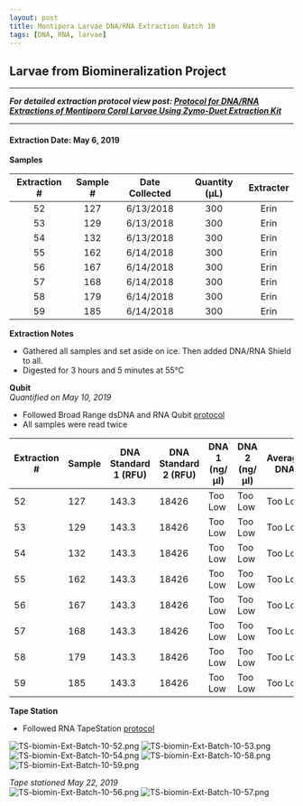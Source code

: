 ```yaml
---
layout: post
title: Montipora Larvae DNA/RNA Extraction Batch 10
tags: [DNA, RNA, larvae]
---
```


## Larvae from Biomineralization Project

--- 
***For detailed extraction protocol view post: [Protocol for DNA/RNA Extractions of Montipora Coral Larvae Using Zymo-Duet Extraction Kit](https://echille.github.io/E.-Chille-Open-Lab-Notebook/Protocol-for-DNA-RNA-Extractions-of-Montipora-Coral-Larvae-Using-Zymo-Duet-Extraction-Kit/)***

---


#### Extraction Date: May 6, 2019
**Samples**

|Extraction #|Sample #|Date Collected|Quantity (µL)|Extracter|
|:------------:|:-----:|:-------:|:------:|:------:|
|52|127|6/13/2018|300|Erin|
|53|129|6/13/2018|300|Erin|
|54|132|6/13/2018|300|Erin|
|55|162|6/14/2018|300|Erin|
|56|167|6/14/2018|300|Erin|
|57|168|6/14/2018|300|Erin|
|58|179|6/14/2018|300|Erin|
|59|185|6/14/2018|300|Erin|


**Extraction Notes**
- Gathered all samples and set aside on ice. Then added DNA/RNA Shield to all.
- Digested for 3 hours and 5 minutes at 55°C

**Qubit**  
*Quantified on May 10, 2019*  
- Followed Broad Range dsDNA and RNA Qubit [protocol](https://meschedl.github.io/MESPutnam_Open_Lab_Notebook/Qubit-Protocol/)
- All samples were read twice 

|Extraction #|Sample|DNA Standard 1 (RFU)|DNA Standard 2 (RFU)|DNA 1 (ng/µl)|DNA 2 (ng/µl)|Average DNA| RNA Standard 1 (RFU)| RNA Standard 2 (RFU)| RNA 1 (ng/µl)|RNA 2 (ng/ul)|Average RNA|
|--------|------|----------|----------|-------------|-------------|-------------|-------------|----|----|----|----|
|52|127|143.3|18426|Too Low|Too Low|Too Low|389.4|11715|33.2|32.6|32.9|
|53|129|143.3|18426|Too Low|Too Low|Too Low|389.4|11715|38.6|38.4|38.5|
|54|132|143.3|18426|Too Low|Too Low|Too Low|389.4|11715|20.2|20.2|20.2|
|55|162|143.3|18426|Too Low|Too Low|Too Low|389.4|11715|47.2|47.0|47.1|
|56|167|143.3|18426|Too Low|Too Low|Too Low|389.4|11715|29.0|28.8|28.9|
|57|168|143.3|18426|Too Low|Too Low|Too Low|389.4|11715|23.6|23.6|23.6|
|58|179|143.3|18426|Too Low|Too Low|Too Low|389.4|11715|28.4|28.2|28.3|
|59|185|143.3|18426|Too Low|Too Low|Too Low|389.4|11715|36.4|36.8|36.6|


**Tape Station**  
- Followed RNA TapeStation [protocol](https://meschedl.github.io/MESPutnam_Open_Lab_Notebook/RNA-TapeStation-Protocol/)

![TS-biomin-Ext-Batch-10-52.png](https://raw.githubusercontent.com/echille/E.-Chille-Open-Lab-Notebook/master/images/TS-biomin-Ext-Batch-10-52.png)
![TS-biomin-Ext-Batch-10-53.png](https://raw.githubusercontent.com/echille/E.-Chille-Open-Lab-Notebook/master/images/TS-biomin-Ext-Batch-10-53.png)
![TS-biomin-Ext-Batch-10-54.png](https://raw.githubusercontent.com/echille/E.-Chille-Open-Lab-Notebook/master/images/TS-biomin-Ext-Batch-10-54.png)
![TS-biomin-Ext-Batch-10-58.png](https://raw.githubusercontent.com/echille/E.-Chille-Open-Lab-Notebook/master/images/TS-biomin-Ext-Batch-10-58.png)
![TS-biomin-Ext-Batch-10-59.png](https://raw.githubusercontent.com/echille/E.-Chille-Open-Lab-Notebook/master/images/TS-biomin-Ext-Batch-10-59.png)

*Tape stationed May 22, 2019*  
![TS-biomin-Ext-Batch-10-56.png](https://raw.githubusercontent.com/echille/E.-Chille-Open-Lab-Notebook/master/images/TS-biomin-Ext-Batch-10-56.png)
![TS-biomin-Ext-Batch-10-57.png](https://raw.githubusercontent.com/echille/E.-Chille-Open-Lab-Notebook/master/images/TS-biomin-Ext-Batch-10-57.png)